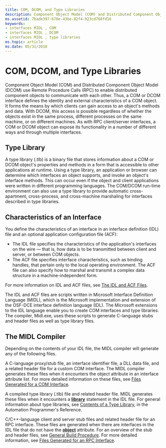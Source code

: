 ```yaml
---
title: COM, DCOM, and Type Libraries
description: Component Object Model (COM) and Distributed Component Object Model (DCOM) use Remote Procedure Calls (RPC) to enable distributed component objects to communicate with each other.
ms.assetid: 7bade397-676e-43be-82f4-b23cd768fd16
keywords:
- interfaces MIDL , COM
- interfaces MIDL , DCOM
- interfaces MIDL , type libraries
ms.topic: article
ms.date: 05/31/2018
---
```


# COM, DCOM, and Type Libraries

Component Object Model (COM) and Distributed Component Object Model (DCOM) use Remote Procedure Calls (RPC) to enable distributed component objects to communicate with each other. Thus, a COM or DCOM interface defines the identity and external characteristics of a COM object. It forms the means by which clients can gain access to an object's methods and data. With DCOM, this access is possible regardless of whether the objects exist in the same process, different processes on the same machine, or on different machines. As with RPC client/server interfaces, a COM or DCOM object can expose its functionality in a number of different ways and through multiple interfaces.

## Type Library

A type library (.tlb) is a binary file that stores information about a COM or DCOM object's properties and methods in a form that is accessible to other applications at runtime. Using a type library, an application or browser can determine which interfaces an object supports, and invoke an object's interface methods. This can occur even if the object and client applications were written in different programming languages. The COM/DCOM run-time environment can also use a type library to provide automatic cross-apartment, cross-process, and cross-machine marshaling for interfaces described in type libraries.

## Characteristics of an Interface

You define the characteristics of an interface in an interface definition (IDL) file and an optional application configuration file (ACF):

-   The IDL file specifies the characteristics of the application's interfaces on the wire — that is, how data is to be transmitted between client and server, or between COM objects.
-   The ACF file specifies interface characteristics, such as binding handles, that pertain only to the local operating environment. The ACF file can also specify how to marshal and transmit a complex data structure in a machine-independent form.

For more information on IDL and ACF files, see [The IDL and ACF Files](https://msdn.microsoft.com/library/windows/desktop/aa378708).

The IDL and ACF files are scripts written in Microsoft Interface Definition Language (MIDL), which is the Microsoft implementation and extension of the OSF-DCE interface definition language (IDL). The Microsoft extensions to the IDL language enable you to create COM interfaces and type libraries. The compiler, Midl.exe, uses these scripts to generate C-language stubs and header files as well as type library files.

## The MIDL Compiler

Depending on the contents of your IDL file, the MIDL compiler will generate any of the following files.

A C-language proxy/stub file, an interface identifier file, a DLL data file, and a related header file for a custom COM interface. The MIDL compiler generates these files when it encounters the object attribute in an interface attribute list. For more detailed information on these files, see [Files Generated for a COM Interface](files-generated-for-a-com-interface.md).

A compiled type library (.tlb) file and related header file. MIDL generates these files when it encounters a [**library**](library.md) statement in the IDL file. For general information about type libraries, see [Contents of a Type Library](https://msdn.microsoft.com/en-us/library/ms221355(v=VS.71).aspx), in the Automation Programmer's Reference.

C/C++-language client and server stub files and related header file for an RPC interface. These files are generated when there are interfaces in the IDL file that do not have the [**object**](object.md) attribute. For an overview of the stub and header files, see [General Build Procedure](https://msdn.microsoft.com/library/windows/desktop/aa373926). For more detailed information, see [Files Generated for an RPC Interface](files-generated-for-an-rpc-interface.md).

 

 





